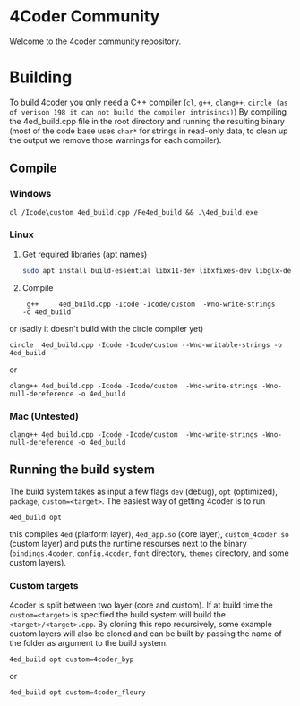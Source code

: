 # 4Coder Community

Welcome to the 4coder community repository.

# Building
To build 4coder you only need a C++ compiler (`cl`, `g++`, `clang++`, `circle (as of verison 198 it can not build the compiler intrisincs)`)
By compiling the 4ed_build.cpp file in the root directory and running the resulting binary (most of the code base uses `char*` for strings in read-only data, to clean up the output we remove those warnings for each compiler).

## Compile
### Windows

	cl /Icode\custom 4ed_build.cpp /Fe4ed_build && .\4ed_build.exe
   
### Linux
1. Get required libraries (apt names)

	```bash
 	sudo apt install build-essential libx11-dev libxfixes-dev libglx-dev mesa-common-dev libasound2-dev libfreetype-dev libfontconfig-dev
	```
 
2. Compile

        g++     4ed_build.cpp -Icode -Icode/custom  -Wno-write-strings    -o 4ed_build

or (sadly it doesn't build with the circle compiler yet)

	circle  4ed_build.cpp -Icode -Icode/custom --Wno-writable-strings -o 4ed_build

or

	clang++ 4ed_build.cpp -Icode -Icode/custom  -Wno-write-strings -Wno-null-dereference -o 4ed_build

### Mac (Untested)

	clang++ 4ed_build.cpp -Icode -Icode/custom  -Wno-write-strings -Wno-null-dereference -o 4ed_build


## Running the build system
The build system takes as input a few flags `dev` (debug), `opt` (optimized), `package`, `custom=<target>`.
The easiest way of getting 4coder is to run

	4ed_build opt

this compiles `4ed` (platform layer), `4ed_app.so` (core layer), `custom_4coder.so` (custom layer) and puts the runtime resourses next to the binary (`bindings.4coder`, `config.4coder`, `font` directory, `themes` directory, and some custom layers).

### Custom targets
4coder is split between two layer (core and custom). If at build time the `custom=<target>` is specified the build system will build the `<target>/<target>.cpp`. By cloning this repo recursively, some example custom layers will also be cloned and can be built by passing the name of the folder as argument to the build system.
	
	4ed_build opt custom=4coder_byp

 or
 
 	4ed_build opt custom=4coder_fleury
